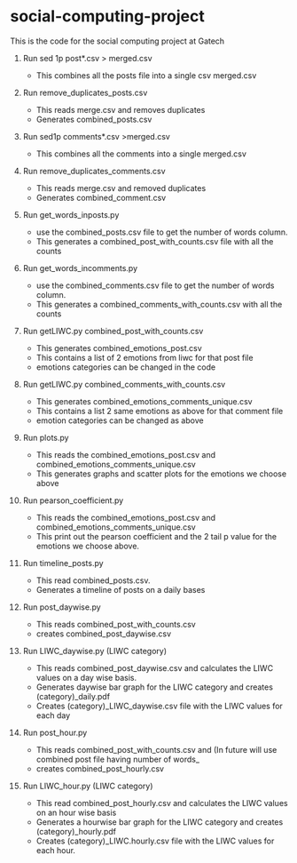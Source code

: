 # social-computing-project
This is the code for the social computing project at Gatech

1.	Run sed 1p post*.csv > merged.csv 
	-  	This combines all the posts file into a single csv merged.csv

2.  Run remove_duplicates_posts.csv
    -   This reads merge.csv and removes duplicates
    -  	Generates combined_posts.csv
	
3. 	Run sed1p comments*.csv >merged.csv
    - 	This combines all the comments into a single merged.csv

4. 	Run remove_duplicates_comments.csv
    - 	This reads merge.csv and removed duplicates
    - 	Generates combined_comment.csv

5.	Run get_words_inposts.py 
	-	use the combined_posts.csv file to get the number of words column.
	-	This generates a combined_post_with_counts.csv file with all the counts
	
6.	Run get_words_incomments.py
	-   use the combined_comments.csv file to get the number of words column.
	-	This generates a combined_comments_with_counts.csv with all the counts
	
7.	Run getLIWC.py combined_post_with_counts.csv
	-	This generates combined_emotions_post.csv
	-	This contains a list of 2 emotions from liwc for that post file
	-	emotions categories can be changed in the code
	
8.	Run getLIWC.py combined_comments_with_counts.csv
	-	This generates combined_emotions_comments_unique.csv
	-	This contains a list 2 same emotions as above for that comment file
	-	emotion categories can be changed as above
	
9.	Run plots.py 
	-   This reads the combined_emotions_post.csv and combined_emotions_comments_unique.csv
	-	This generates graphs and scatter plots for the emotions we choose above
	
	
10.	Run pearson_coefficient.py 
	-  	This reads the combined_emotions_post.csv and combined_emotions_comments_unique.csv
	-	This print out the pearson coefficient and the 2 tail p value for the emotions we choose above.
	
11.	Run timeline_posts.py 
	-	This read combined_posts.csv.
	-	Generates a timeline of posts on a daily bases

12.	Run post_daywise.py 
	-	This reads combined_post_with_counts.csv
	-	creates combined_post_daywise.csv

13.	Run LIWC_daywise.py (LIWC category)
	-	This reads combined_post_daywise.csv and calculates the LIWC values on a day wise basis.
	-	Generates daywise bar graph for the LIWC category and creates (category)_daily.pdf
	-	Creates (category)_LIWC_daywise.csv file with the LIWC values for each day 

14. Run post_hour.py
 	-	This reads combined_post_with_counts.csv and (In future will use combined post file having number of words_
 	-	creates combined_post_hourly.csv

15. Run LIWC_hour.py (LIWC category)
	-	This read combined_post_hourly.csv and calculates the LIWC values on an hour wise basis
	-	Generates a hourwise bar graph for the LIWC category and creates (category)_hourly.pdf
	-	Creates (category)_LIWC.hourly.csv file with the LIWC values for each hour.
